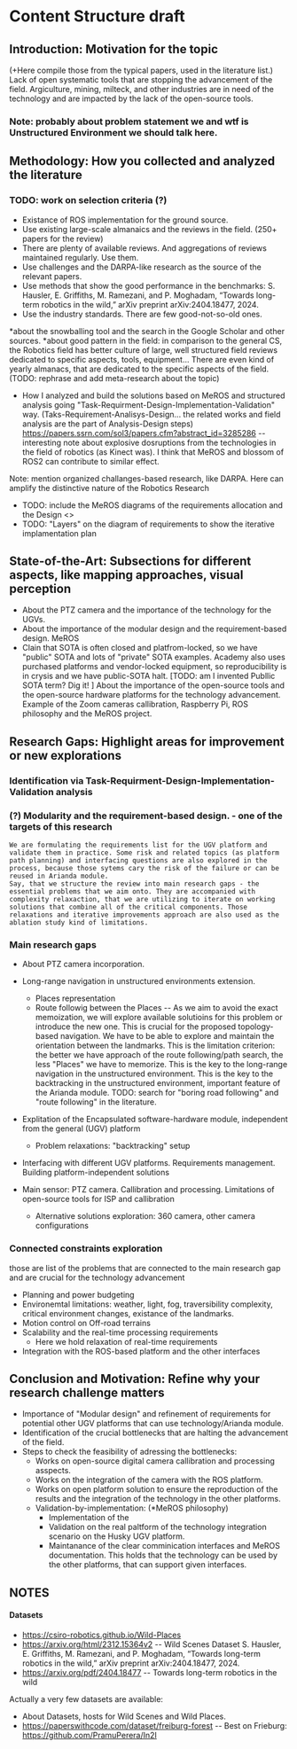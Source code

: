 # Content Structure draft

## Introduction: Motivation for the topic

(+Here compile those from the typical papers, used in the literature list.)
Lack of open systematic tools that are stopping the advancement of the field. Argiculture, mining, milteck, and other industries are in need of the technology and are impacted by the lack of the open-source tools.

### Note: probably about problem statement we and wtf is Unstructured Environment we should talk here.

## Methodology: How you collected and analyzed the literature

### TODO: work on selection criteria (?)

- Existance of ROS implementation for the ground source.
- Use existing large-scale almanaics and the reviews in the field. (250+ papers for the review)
- There are plenty of available reviews. And aggregations of reviews maintained regularly. Use them.
- Use challenges and the DARPA-like research as the source of the relevant papers.
- Use methods that show the good performance in the benchmarks: S. Hausler, E. Griffiths, M. Ramezani, and P. Moghadam, “Towards long-term robotics in the wild,” arXiv preprint arXiv:2404.18477, 2024.
- Use the industry standards. There are few good-not-so-old ones.
<!-- The most stars on GIT -->

*about the snowballing tool and the search in the Google Scholar and other sources.
*about good pattern in the field: in comparison to the general CS, the Robotics field has better culture of large, well structured field reviews dedicated to specific aspects, tools, equipment... There are even kind of yearly almanacs, that are dedicated to the specific aspects of the field. (TODO: rephrase and add meta-research about the topic)

- How I analyzed and build the solutions based on MeROS and structured analysis going "Task-Requirment-Design-Implementation-Validation" way. (Taks-Requirement-Analisys-Design... the related works and field analysis are the part of Analysis-Design steps)
<https://papers.ssrn.com/sol3/papers.cfm?abstract_id=3285286> -- interesting note about explosive dosruptions from the technologies in the field of robotics (as Kinect was). I think that MeROS and blossom of ROS2 can contribute to similar effect.

Note: mention organized challanges-based research, like DARPA. Here can amplify the distinctive nature of the Robotics Research

- TODO: include the MeROS diagrams of the requirements allocation and the Design <<allocation>>
- TODO: "Layers" on the diagram of requirements to show the iterative implamentation plan

## State-of-the-Art: Subsections for different aspects, like mapping approaches, visual perception

- About the PTZ camera and the importance of the technology for the UGVs.
- About the importance of the modular design and the requirement-based design. MeROS
- Clain that SOTA is often closed and platfrom-locked, so we have "public" SOTA and lots of "private" SOTA examples. Academy also uses purchased platforms and vendor-locked equipment, so reproducibility is in crysis and we have public-SOTA halt. [TODO: am I invented Publlic SOTA term? Dig it! ] About the importance of the open-source tools and the open-source hardware platforms for the technology advancement. Example of the Zoom cameras callibration, Raspberry Pi, ROS philosophy and the MeROS project.

## Research Gaps: Highlight areas for improvement or new explorations

### Identification via Task-Requirment-Design-Implementation-Validation analysis

### (?) Modularity and the requirement-based design. - one of the targets of this research

    We are formulating the requirements list for the UGV platform and validate them in practice. Some risk and related topics (as platform path planning) and interfacing questions are also explored in the process, because those sytems cary the risk of the failure or can be reused in Arianda module.
    Say, that we structure the review into main research gaps - the essential problems that we aim onto. They are accompanied with complexity relaxaction, that we are utilizing to iterate on working solutions that combine all of the critical components. Those relaxations and iterative improvements approach are also used as the ablation study kind of limitations.

### Main research gaps

- About PTZ camera incorporation.
- Long-range navigation in unstructured environments extension.
    - Places representation
    - Route followig between the Places
    -- As we aim to avoid the exact memoization, we will explore available solutioins for this problem or introduce the new one. This is crucial for the proposed topology-based navigation. We have to be able to explore and maintain the orientation between the landmarks.
    This is the limitation criterion: the better we have approach of the route following/path search, the less "Places" we have to memorize. This is the key to the long-range navigation in the unstructured environment. This is the key to the backtracking in the unstructured environment, important feature of the Arianda module.
    TODO: search for "boring road following" and "route following" in the literature.

- Explitation of the Encapsulated software-hardware module, independent from the general (UGV) platform
  - Problem relaxations: "backtracking" setup
- Interfacing with different UGV platforms. Requirements management. Building platform-independent solutions
- Main sensor: PTZ camera. Callibration and processing. Limitations of open-source tools for ISP and callibration
  - Alternative solutions exploration: 360 camera, other camera configurations

### Connected constraints exploration

those are list of the problems that are connected to the main research gap and are crucial for the technology advancement

- Planning and power budgeting
- Environemtal limitations: weather, light, fog, traversibility complexity, critical environment changes, existance of the landmarks.
- Motion control on Off-road terrains
- Scalability and the real-time processing requirements
    - Here we hold relaxation of real-time requirements
- Integration with the ROS-based platform and the other interfaces

## Conclusion and Motivation: Refine why your research challenge matters

- Importance of "Modular design" and refinement of requirements for potential other UGV platforms that can use technology/Arianda module.
- Identification of the crucial bottlenecks that are halting the advancement of the field.
- Steps to check the feasibility of adressing the bottlenecks:
  - Works on open-source digital camera callibration and processing asspects.
  - Works on the integration of the camera with the ROS platform.
  - Works on open platform solution to ensure the reproduction of the results and the integration of the technology in the other platforms.
  - Validation-by-implementation: (*MeROS philosophy)
    - Implementation of the
    - Validation on the real paltform of the technology integration scenario on the Husky UGV platform.
    - Maintanance of the clear comminication interfaces and MeROS documentation. This holds that the technology can be used by the other platforms, that can support given interfaces.

## NOTES

#### Datasets
- https://csiro-robotics.github.io/Wild-Places
- https://arxiv.org/html/2312.15364v2 -- Wild Scenes Dataset
S. Hausler, E. Griffiths, M. Ramezani, and P. Moghadam, “Towards long-term robotics in the wild,” arXiv preprint arXiv:2404.18477, 2024.
- https://arxiv.org/pdf/2404.18477 -- Towards long-term robotics in the wild


Actually a very few datasets are available:
- About Datasets, hosts for Wild Scenes and Wild Places.
- https://paperswithcode.com/dataset/freiburg-forest
-- Best on Frieburg: https://github.com/PramuPerera/In2I
